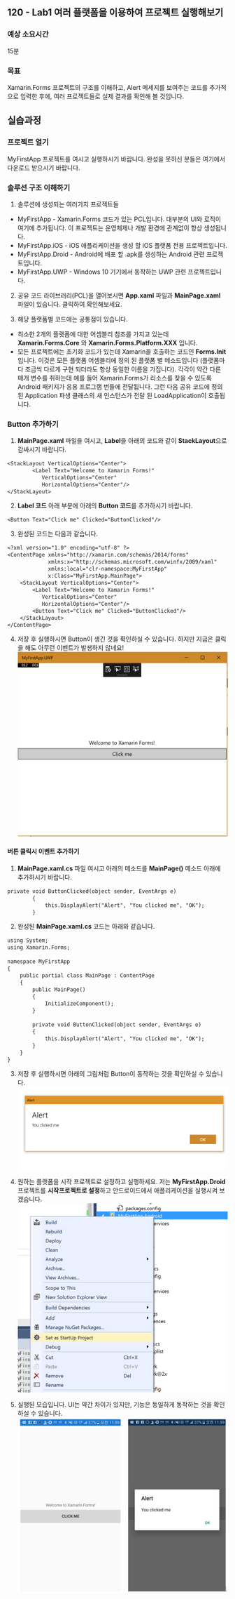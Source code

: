 ## 120 - Lab1 여러 플랫폼을 이용하여 프로젝트 실행해보기 
### 예상 소요시간
15분

### 목표
Xamarin.Forms 프로젝트의 구조를 이해하고, Alert 메세지를 보여주는 코드를 추가적으로 입력한 후에, 여러 프로젝트들로 실제 결과를 확인해 볼 것입니다. 

## 실습과정
### 프로젝트 열기
MyFirstApp 프로젝트를 여시고 실행하시기 바랍니다. 완성을 못하신 분들은 여기에서 다운로드 받으시기 바랍니다.

### 솔루션 구조 이해하기
1. 솔루션에 생성되는 여러가지 프로젝트들
* MyFirstApp - Xamarin.Forms 코드가 있는 PCL입니다. 대부분의 UI와 로직이 여기에 추가됩니다. 이 프로젝트는 운영체제나 개발 환경에 관계없이 항상 생성됩니다.
* MyFirstApp.iOS - iOS 애플리케이션을 생성 할 iOS 플랫폼 전용 프로젝트입니다. 
* MyFirstApp.Droid - Android에 배포 할 .apk를 생성하는 Android 관련 프로젝트입니다. 
* MyFirstApp.UWP - Windows 10 기기에서 동작하는 UWP 관련 프로젝트입니다.

2. 공유 코드 라이브러리(PCL)을 열어보시면 **App.xaml** 파일과 **MainPage.xaml** 파일이 있습니다. 클릭하여 확인해보세요.

3. 해당 플랫폼별 코드에는 공통점이 있습니다. 
* 최소한 2개의 플랫폼에 대한 어셈블리 참조를 가지고 있는데 **Xamarin.Forms.Core** 와 **Xamarin.Forms.Platform.XXX** 입니다. 
* 모든 프로젝트에는 초기화 코드가 있는데 Xamarin을 호출하는 코드인 **Forms.Init** 입니다. 이것은 모든 플랫폼 어셈블리에 정의 된 플랫폼 별 메소드입니다 (플랫폼마다 조금씩 다르게 구현 되더라도 항상 동일한 이름을 가집니다). 각각이 약간 다른 매개 변수를 취하는데  예를 들어 Xamarin.Forms가 리소스를 찾을 수 있도록 Android 패키지가 응용 프로그램 번들에 전달됩니다. 그런 다음 공유 코드에 정의 된 Application 파생 클래스의 새 인스턴스가 전달 된 LoadApplication이 호출됩니다. 

### Button 추가하기
1. **MainPage.xaml** 파일을 여시고, **Label**을 아래의 코드와 같이 **StackLayout**으로 감싸시기 바랍니다. 
```
<StackLayout VerticalOptions="Center">
        <Label Text="Welcome to Xamarin Forms!" 
           VerticalOptions="Center" 
           HorizontalOptions="Center"/>        
</StackLayout>
```

2. **Label 코드** 아래 부분에 아래의 **Button 코드**를 추가하시기 바랍니다.
```
<Button Text="Click me" Clicked="ButtonClicked"/>
``` 

3. 완성된 코드는 다음과 같습니다.
```
<?xml version="1.0" encoding="utf-8" ?>
<ContentPage xmlns="http://xamarin.com/schemas/2014/forms"
             xmlns:x="http://schemas.microsoft.com/winfx/2009/xaml"
             xmlns:local="clr-namespace:MyFirstApp"
             x:Class="MyFirstApp.MainPage">
    <StackLayout VerticalOptions="Center">
        <Label Text="Welcome to Xamarin Forms!" 
           VerticalOptions="Center" 
           HorizontalOptions="Center"/>
        <Button Text="Click me" Clicked="ButtonClicked"/>
    </StackLayout>
</ContentPage>
```

4. 저장 후 실행하시면 Button이 생긴 것을 확인하실 수 있습니다. 하지만 지금은 클릭을 해도 아무런 이벤트가 발생하지 않네요! 
![102_lab1_1](./images/120_lab1_1.png)


#### 버튼 클릭시 이벤트 추가하기 
1. **MainPage.xaml.cs** 파일 여시고 아래의 메소드를 **MainPage()** 메소드 아래에 추가하시기 바랍니다. 
```
private void ButtonClicked(object sender, EventArgs e)
        {
            this.DisplayAlert("Alert", "You clicked me", "OK");
        }
```

2. 완성된 **MainPage.xaml.cs** 코드는 아래와 같습니다. 
```
using System;
using Xamarin.Forms;

namespace MyFirstApp
{
    public partial class MainPage : ContentPage
    {
        public MainPage()
        {
            InitializeComponent();
        }

        private void ButtonClicked(object sender, EventArgs e)
        {
            this.DisplayAlert("Alert", "You clicked me", "OK");
        }
    }
}
```

3. 저장 후 실행하시면 아래의 그림처럼 Button이 동작하는 것을 확인하실 수 있습니다. 
![102_lab1_2](./images/120_lab1_2.png)

4. 원하는 플랫폼을 시작 프로젝트로 설정하고 실행하세요. 저는 **MyFirstApp.Droid** 프로젝트를 **시작프로젝트로 설정**하고 안드로이드에서 애플리케이션을 실행시켜 보겠습니다. 
![102_lab1_3](./images/120_lab1_3.png)

5. 실행된 모습입니다. UI는 약간 차이가 있지만, 기능은 동일하게 동작하는 것을 확인하실 수 있습니다. 
![102_lab1_4](./images/120_lab1_4.png)